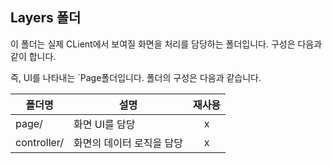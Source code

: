## Layers 폴더

이 폴더는 실제 CLient에서 보여질 화면을 처리를 담당하는 폴더입니다. 구성은 다음과 같이 합니다.

즉, UI를 나타내는 `Page폴더입니다. 폴더의 구성은 다음과 같습니다.

| 폴더명      | 설명                      | 재사용 |
| ----------- | ------------------------- | :----: |
| page/       | 화면 UI를 담당            |   x    |
| controller/ | 화면의 데이터 로직을 담당 |   x    |
